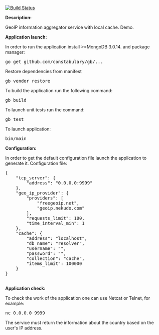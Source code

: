 [![Build Status](https://travis-ci.org/BaxZzZz/country-resolver.svg?branch=master)](https://travis-ci.org/BaxZzZz/country-resolver) 

**Description:**

GeoIP information aggregator service with local cache. Demo.

**Application launch:**

In order to run the application install >=MongoDB 3.0.14. and package manager:

<pre>
go get github.com/constabulary/gb/...
</pre>

Restore dependencies from manifest

<pre>
gb vendor restore
</pre>

To build the application run the following command:

<pre>
gb build
</pre>

To launch unit tests run the command: 

<pre>
gb test
</pre>

To launch application:

<pre>
bin/main
</pre>

**Configuration:**

In order to get the default configuration file launch the application to generate it. Configuration file:

<pre>
{
    "tcp_server": {
        "address": "0.0.0.0:9999"
    },
    "geo_ip_provider": {
        "providers": [
            "freegeoip.net",
            "geoip.nekudo.com"
        ],
        "requests_limit": 100,
        "time_interval_min": 1
    },
    "cache": {
        "address": "localhost",
        "db_name": "resolver",
        "username": "",
        "password": "",
        "collection": "cache",
        "items_limit": 100000
    }
}

</pre>

**Application check:**

To check the work of the application one can use Netcat or Telnet, for example:

<pre>
nc 0.0.0.0 9999
</pre>

The service must return the information about the country based on the user's IP address.

